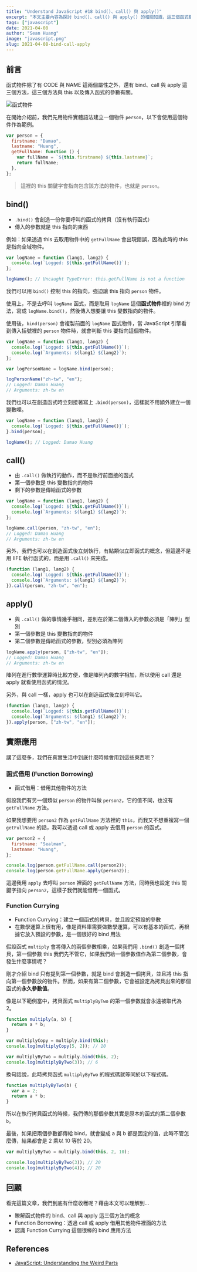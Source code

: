 ```yaml
---
title: "Understand JavaScript #18 bind()、call() 與 apply()"
excerpt: "本文主要內容為探討 bind()、call() 與 apply() 的相關知識，這三個函式都與 this 有關，可以用來控制 this 變數。"
tags: ["javascript"]
date: 2021-04-08
author: "Sean Huang"
image: "javascript.png"
slug: 2021-04-08-bind-call-apply
---
```


## 前言

函式物件除了有 CODE 與 NAME 這兩個屬性之外，還有 bind、call 與 apply 這三個方法，這三個方法與 this 以及傳入函式的參數有關。

![函式物件](https://i.imgur.com/QDeBUOy.png)

在開始介紹前，我們先用物件實體語法建立一個物件 `person`，以下會使用這個物件作為範例。

```javascript
var person = {
  firstname: "Damao",
  lastname: "Huang",
  getFullName: function () {
    var fullName = `${this.firstname} ${this.lastname}`;
    return fullName;
  },
};
```

> 這裡的 this 關鍵字會指向包含該方法的物件，也就是 `person`。

## bind()

- `.bind()` 會創造一份你要呼叫的函式的拷貝（沒有執行函式）
- 傳入的參數就是 this 指向的東西

例如：如果透過 this 去取用物件中的 `getFullName` 會出現錯誤，因為此時的 this 是指向全域物件。

```javascript
var logName = function (lang1, lang2) {
  console.log(`Logged: ${this.getFullName()}`);
};

logName(); // Uncaught TypeError: this.getFullName is not a function
```

我們可以用 `bind()` 控制 this 的指向，強迫讓 this 指向 `person` 物件。

使用上，不是去呼叫 `logName` 函式，而是取用 `logName` 這個**函式物件**裡的 bind 方法，寫成 `logName.bind()`，然後傳入想要讓 this 變數指向的物件。

使用後，`bind(person)` 會複製前面的 `logName` 函式物件，當 JavaScript 引擎看到傳入括號裡的 `person` 物件時，就會判斷 this 要指向這個物件。

```javascript
var logName = function (lang1, lang2) {
  console.log(`Logged: ${this.getFullName()}`);
  console.log(`Arguments: ${lang1} ${lang2}`);
};

var logPersonName = logName.bind(person);

logPersonName("zh-tw", "en");
// Logged: Damao Huang
// Arguments: zh-tw en
```

我們也可以在創造函式時立刻接著寫上 `.bind(person)`，這樣就不用額外建立一個變數哩。

```javascript
var logName = function (lang1, lang2) {
  console.log(`Logged: ${this.getFullName()}`);
}.bind(person);

logName(); // Logged: Damao Huang
```

## call()

- 由 `.call()` 做執行的動作，而不是執行前面接的函式
- 第一個參數是 this 變數指向的物件
- 剩下的參數是傳給函式的參數

```javascript
var logName = function (lang1, lang2) {
  console.log(`Logged: ${this.getFullName()}`);
  console.log(`Arguments: ${lang1} ${lang2}`);
};

logName.call(person, "zh-tw", "en");
// Logged: Damao Huang
// Arguments: zh-tw en
```

另外，我們也可以在創造函式後立刻執行，有點類似立即函式的概念，但這邊不是用 IIFE 執行函式的，而是用 `.call()` 來完成。

```javascript
(function (lang1, lang2) {
  console.log(`Logged: ${this.getFullName()}`);
  console.log(`Arguments: ${lang1} ${lang2}`);
}).call(person, "zh-tw", "en");
```

## apply()

- 與 `.call()` 做的事情幾乎相同，差別在於第二個傳入的參數必須是「陣列」型別
- 第一個參數是 this 變數指向的物件
- 第二個參數是傳給函式的參數，型別必須為陣列

```javascript
logName.apply(person, ["zh-tw", "en"]);
// Logged: Damao Huang
// Arguments: zh-tw en
```

陣列在進行數學運算時比較方便，像是陣列內的數字相加，所以使用 call 還是 apply 就看使用函式的情況。

另外，與 call 一樣，apply 也可以在創造函式後立刻呼叫它。

```javascript
(function (lang1, lang2) {
  console.log(`Logged: ${this.getFullName()}`);
  console.log(`Arguments: ${lang1} ${lang2}`);
}).apply(person, ["zh-tw", "en"]);
```

## 實際應用

講了這麼多，我們在真實生活中到底什麼時候會用到這些東西呢？

### 函式借用 (Function Borrowing)

- 函式借用：借用其他物件的方法

假設我們有另一個類似 `person` 的物件叫做 `person2`，它的值不同，也沒有 `getFullName` 方法。

如果我想要用 `person2` 作為 `getFullName` 方法裡的 `this`，而我又不想重複寫一個 `getFullName` 的話，我可以透過 call 或 apply 去借用 `person` 的函式。

```javascript
var person2 = {
  firstname: "Sealman",
  lastname: "Huang",
};

console.log(person.getFullName.call(person2));
console.log(person.getFullName.apply(person2));
```

這邊我用 `apply` 去呼叫 `person` 裡面的 `getFullName` 方法，同時我也設定 this 關鍵字指向 `person2`，這樣子我們就能借用一個函式。

### Function Currying

- Function Currying：建立一個函式的拷貝，並且設定預設的參數
- 在數學運算上很有用，像是資料庫需要做數學運算，可以有基本的函式，再根據它放入預設的參數，是一個很好的 bind 用法

假設函式 `multiply` 會將傳入的兩個參數相乘，如果我們用 `.bind()` 創造一個拷貝，第一個參數 this 我們先不管它，如果我們給一個參數值作為第二個參數，會發生什麼事情呢？

剛才介紹 bind 只有提到第一個參數，就是 bind 會創造一個拷貝，並且將 this 指向第一個參數放的物件。然而，如果有第二個參數，它會被設定為拷貝出來的那個函式的**永久參數值**。

像是以下範例當中，拷貝函式 `multiplyByTwo` 的第一個參數就會永遠被取代為 2。

```javascript
function multiply(a, b) {
  return a * b;
}

var multiplyCopy = multiply.bind(this);
console.log(multiplyCopy(5, 2)); // 10

var multiplyByTwo = multiply.bind(this, 2);
console.log(multiplyByTwo(3)); // 6
```

換句話說，此時拷貝函式 `multiplyByTwo` 的程式碼就等同於以下程式碼。

```javascript
function multiplyByTwo(b) {
  var a = 2;
  return a * b;
}
```

所以在執行拷貝函式的時候，我們傳的那個參數其實是原本的函式的第二個參數 `b`。

最後，如果把兩個參數都傳給 bind，就會變成 a 與 b 都是固定的值，此時不管怎麼傳，結果都會是 2 乘以 10 等於 20。

```javascript
var multiplyByTwo = multiply.bind(this, 2, 10);

console.log(multiplyByTwo(3)); // 20
console.log(multiplyByTwo(4)); // 20
```

## 回顧

看完這篇文章，我們到底有什麼收穫呢？藉由本文可以理解到…

- 瞭解函式物件的 bind、call 與 apply 這三個方法的概念
- Function Borrowing：透過 call 或 apply 借用其他物件裡面的方法
- 認識 Function Currying 這個很棒的 bind 應用方法

## References

- [JavaScript: Understanding the Weird Parts](https://www.udemy.com/course/understand-javascript/)
